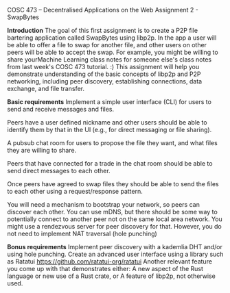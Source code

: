 COSC 473 – Decentralised Applications on the Web
Assignment 2 - SwapBytes

**Introduction**
The goal of this first assignment is to create a P2P file bartering application called SwapBytes using libp2p. In the app a user will be able to offer a file to swap for another file, and other users
on other peers will be able to accept the swap. For example, you might be willing to share yourMachine Learning class notes for someone else's class notes from last week's COSC 473 tutorial. :) This assignment will help you demonstrate understanding of the basic concepts of libp2p and P2P networking, including peer discovery, establishing connections, data exchange, and file transfer.

**Basic requirements**
Implement a simple user interface (CLI) for users to send and receive messages and
files.

Peers have a user defined nickname and other users should be able to identify them by that in the UI (e.g., for direct messaging or file sharing).

A pubsub chat room for users to propose the file they want, and what files they are
willing to share.

Peers that have connected for a trade in the chat room should be able to send direct messages to each other.

Once peers have agreed to swap files they should be able to send the files to each other using a request/response pattern.

You will need a mechanism to bootstrap your network, so peers can discover each other. You can use mDNS, but there should be some way to potentially connect to another peer not on the same local area network. You might use a rendezvous server for peer discovery for that. However, you do not need to implement NAT traversal (hole punching)

**Bonus requirements**
Implement peer discovery with a kademlia DHT and/or using hole punching.
Create an advanced user interface using a library such as Ratatui https://github.com/ratatui-org/ratatui
Another relevant feature you come up with that demonstrates either: A new aspect of the Rust language or new use of a Rust crate, or A feature of libp2p, not otherwise used.